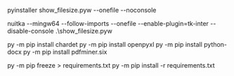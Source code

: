 pyinstaller show_filesize.pyw --onefile --noconsole

nuitka --mingw64 --follow-imports --onefile --enable-plugin=tk-inter --disable-console .\show_filesize.pyw

py -m pip install chardet
py -m pip install openpyxl
py -m pip install python-docx
py -m pip install pdfminer.six


py -m pip freeze > requirements.txt
py -m pip install -r requirements.txt
